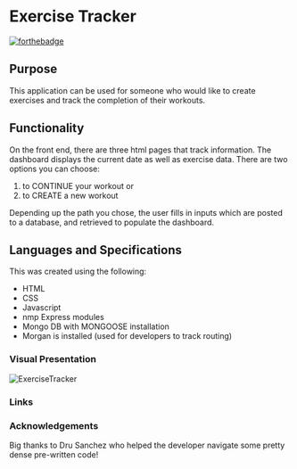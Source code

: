 # Exercise Tracker

[![forthebadge](https://forthebadge.com/images/badges/powered-by-overtime.svg)](https://forthebaadge.com)

## Purpose

This application can be used for someone who would like to create exercises and track the completion of their workouts.

## Functionality

On the front end, there are three html pages that track information. The dashboard displays the current date as well as exercise data. There are two options you can choose:

1. to CONTINUE your workout
   or
2. to CREATE a new workout

Depending up the path you chose, the user fills in inputs which are posted to a database, and retrieved to populate the dashboard.

## Languages and Specifications

This was created using the following:

- HTML
- CSS
- Javascript
- nmp Express modules
- Mongo DB with MONGOOSE installation
- Morgan is installed (used for developers to track routing)

### Visual Presentation

![ExerciseTracker](https://user-images.githubusercontent.com/72819785/105259108-02ec3080-5b40-11eb-91f8-05179a30b3e9.jpeg)

### Links

### Acknowledgements

Big thanks to Dru Sanchez who helped the developer navigate some pretty dense pre-written code!
